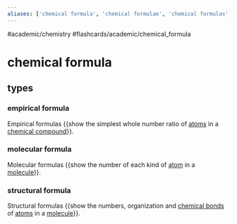```yaml
---
aliases: ['chemical formula', 'chemical formulae', 'chemical formulas',]
---
```


#academic/chemistry #flashcards/academic/chemical_formula

# chemical formula

## types

### empirical formula

Empirical formulas {{show the simplest whole number ratio of [atoms](atom.md) in a [chemical compound](chemical%20compound.md)}}.

### molecular formula

Molecular formulas {{show the number of each kind of [atom](atom.md) in a [molecule](molecule.md)}}.

### structural formula

Structural formulas {{show the numbers, organization and [chemical bonds](chemical%20bond.md) of [atoms](atom.md) in a [molecule](molecule.md)}}.
